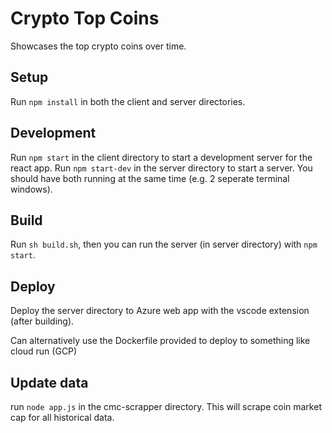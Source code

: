 # Crypto Top Coins

Showcases the top crypto coins over time.

## Setup

Run ```npm install``` in both the client and server directories.

## Development

Run ```npm start``` in the client directory to start a development server for the react app. Run ```npm start-dev``` in the server directory to start a server. You should have both running at the same time (e.g. 2 seperate terminal windows).

## Build

Run ```sh build.sh```, then you can run the server (in server directory) with ```npm start```.

## Deploy

Deploy the server directory to Azure web app with the vscode extension (after building).

Can alternatively use the Dockerfile provided to deploy to something like cloud run (GCP)

## Update data

run ```node app.js``` in the cmc-scrapper directory. This will scrape coin market cap for all historical data.
